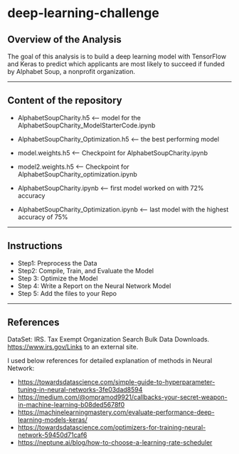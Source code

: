 # deep-learning-challenge

## Overview of the Analysis
The goal of this analysis is to build a deep learning model with TensorFlow and Keras to predict which applicants are most likely to succeed if funded by Alphabet Soup, a nonprofit organization.

---------------------------------
Content of the repository
---------------------------------
  - AlphabetSoupCharity.h5  <-- model for the AlphabetSoupCharity_ModelStarterCode.ipynb
  - AlphabetSoupCharity_Optimization.h5 <-- the best performing model
  - model.weights.h5 <-- Checkpoint for AlphabetSoupCharity.ipynb
  - model2.weights.h5 <-- Checkpoint for AlphabetSoupCharity_optimization.ipynb

- AlphabetSoupCharity.ipynb <-- first model worked on with 72% accuracy
- AlphabetSoupCharity_Optimization.ipynb <-- last model with the highest accuracy of 75%

----------------------------------
Instructions
----------------------------------

 * Step1: Preprocess the Data
 * Step2: Compile, Train, and Evaluate the Model
 * Step 3: Optimize the Model
 * Step 4: Write a Report on the Neural Network Model
 * Step 5: Add the files to your Repo

------------------------------------
References
------------------------------------
 DataSet: IRS. Tax Exempt Organization Search Bulk Data Downloads. https://www.irs.gov/Links to an external site.

I used below references for detailed explanation of methods in Neural Network:
  - https://towardsdatascience.com/simple-guide-to-hyperparameter-tuning-in-neural-networks-3fe03dad8594 
  - https://medium.com/@ompramod9921/callbacks-your-secret-weapon-in-machine-learning-b08ded5678f0
  - https://machinelearningmastery.com/evaluate-performance-deep-learning-models-keras/
  - https://towardsdatascience.com/optimizers-for-training-neural-network-59450d71caf6
  - https://neptune.ai/blog/how-to-choose-a-learning-rate-scheduler 

